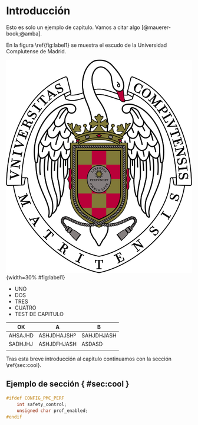 <!-- Leave a blank line before the title -->

# Introducción

Esto es solo un ejemplo de capítulo. Vamos a citar algo  [@mauerer-book;@amba].

En la figura \ref{fig:label1} se muestra el escudo de la Universidad Complutense de Madrid.

![Esto es el título](img/ucmlogo.png){width=30% #fig:label1}

* UNO
* DOS
* TRES
* CUATRO
* TEST DE CAPITULO

| OK      | A           | B          |
| ------- | ----------- | ---------- |
| AHSAJHD | ASHJDHAJSHº | SAHJDHJASH |
| SADHJHJ | ASHJDFHJASH | ASDASD     |
|         |             |            |

Tras esta breve introducción al capítulo continuamos con la sección \ref{sec:cool}.

## Ejemplo de sección { #sec:cool }

```C
#ifdef CONFIG_PMC_PERF
    int safety_control;
    unsigned char prof_enabled;
#endif
```
